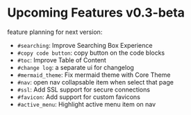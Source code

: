 <!--
{
	"nav_order": 3
}
-->

# Upcoming Features v0.3-beta

feature planning for next version:

- `#searching`: Improve Searching Box Experience
- `#copy code button`: copy button on the code blocks
- `#toc`: Improve Table of Content
- `#change log`: a separate ui for changelog
- `#mermaid_theme`: Fix mermaid theme with Core Theme
- `#nav`: open nav collapsable item when select that page
- `#ssl`: Add SSL support for secure connections
- `#favicon`: Add support for custom favicons
- `#active_menu`: Highlight active menu item on nav
